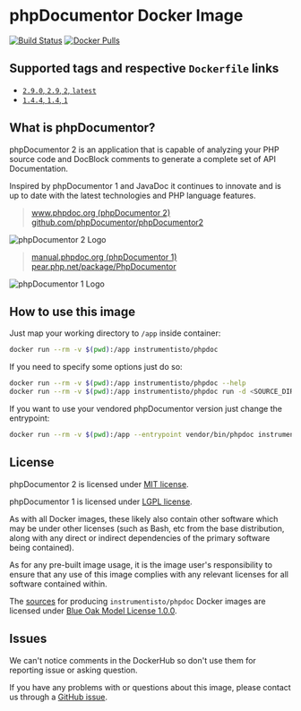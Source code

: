 phpDocumentor Docker Image
==========================

[![Build Status](https://travis-ci.org/instrumentisto/phpdoc-docker-image.svg?branch=master)](https://travis-ci.org/instrumentisto/phpdoc-docker-image) [![Docker Pulls](https://img.shields.io/docker/pulls/instrumentisto/phpdoc.svg)](https://hub.docker.com/r/instrumentisto/phpdoc)




## Supported tags and respective `Dockerfile` links

- [`2.9.0`, `2.9`, `2`, `latest`][101]
- [`1.4.4`, `1.4`, `1`][102]




## What is phpDocumentor?

phpDocumentor 2 is an application that is capable of analyzing your PHP source code
and DocBlock comments to generate a complete set of API Documentation.

Inspired by phpDocumentor 1 and JavaDoc it continues to innovate and is up to
date with the latest technologies and PHP language features.

> [www.phpdoc.org (phpDocumentor 2)](https://www.phpdoc.org)  
> [github.com/phpDocumentor/phpDocumentor2](https://github.com/phpDocumentor/phpDocumentor2)

![phpDocumentor 2 Logo](https://www.phpdoc.org/bundles/phpdocumentorwebsite/images/logo2.png)

> [manual.phpdoc.org (phpDocumentor 1)](https://manual.phpdoc.org)  
> [pear.php.net/package/PhpDocumentor](https://pear.php.net/package/PhpDocumentor)

![phpDocumentor 1 Logo](https://manual.phpdoc.org/images/logo-trans.png)




## How to use this image

Just map your working directory to `/app` inside container:
```bash
docker run --rm -v $(pwd):/app instrumentisto/phpdoc
```

If you need to specify some options just do so:
```bash
docker run --rm -v $(pwd):/app instrumentisto/phpdoc --help
docker run --rm -v $(pwd):/app instrumentisto/phpdoc run -d <SOURCE_DIRECTORY> -t <TARGET_DIRECTORY>
```

If you want to use your vendored phpDocumentor version just change the entrypoint:
```bash
docker run --rm -v $(pwd):/app --entrypoint vendor/bin/phpdoc instrumentisto/phpdoc --help
```




## License

phpDocumentor 2 is licensed under [MIT license][92].

phpDocumentor 1 is licensed under [LGPL license][93].

As with all Docker images, these likely also contain other software which may be under other licenses (such as Bash, etc from the base distribution, along with any direct or indirect dependencies of the primary software being contained).

As for any pre-built image usage, it is the image user's responsibility to ensure that any use of this image complies with any relevant licenses for all software contained within.

The [sources][91] for producing `instrumentisto/phpdoc` Docker images are licensed under [Blue Oak Model License 1.0.0][90].




## Issues

We can't notice comments in the DockerHub so don't use them for reporting issue or asking question.

If you have any problems with or questions about this image, please contact us through a [GitHub issue][1].




[1]: https://github.com/instrumentisto/phpdoc-docker-image/issues

[90]: https://github.com/instrumentisto/phpdoc-docker-image/blob/master/LICENSE.md
[91]: https://github.com/instrumentisto/phpdoc-docker-image
[92]: https://github.com/phpDocumentor/phpDocumentor2/blob/develop/LICENSE
[93]: https://www.gnu.org/licenses/lgpl.html

[101]: https://github.com/instrumentisto/phpdoc-docker-image/blob/master/2/Dockerfile
[102]: https://github.com/instrumentisto/phpdoc-docker-image/blob/master/1/Dockerfile
